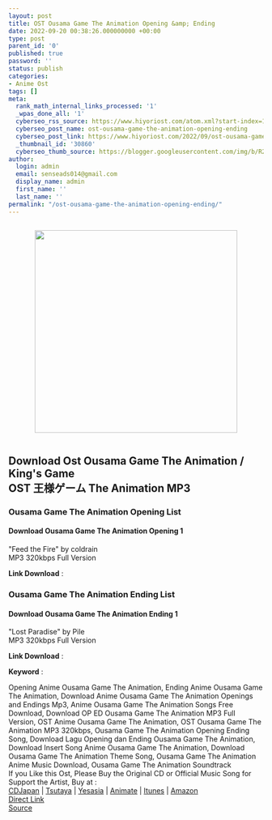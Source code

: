 ```yaml
---
layout: post
title: OST Ousama Game The Animation Opening &amp; Ending
date: 2022-09-20 00:38:26.000000000 +00:00
type: post
parent_id: '0'
published: true
password: ''
status: publish
categories:
- Anime Ost
tags: []
meta:
  rank_math_internal_links_processed: '1'
  _wpas_done_all: '1'
  cyberseo_rss_source: https://www.hiyoriost.com/atom.xml?start-index=1
  cyberseo_post_name: ost-ousama-game-the-animation-opening-ending
  cyberseo_post_link: https://www.hiyoriost.com/2022/09/ost-ousama-game-animation-opening-ending.html
  _thumbnail_id: '30860'
  cyberseo_thumb_source: https://blogger.googleusercontent.com/img/b/R29vZ2xl/AVvXsEiDNL2XwQGnnJ1_Xs2ya5FZORQj2FTW43AUqsazSLCSe7BkqCyNyFIWQRrAVFT93_FQI4CX_XoJlIPA8FIhtZnUYBWxWcEQ6z6ahEeDclMI2kTK95agdfrE_dxu2zi7eOc-EqqhdY3xT0wKfS2ki54QYCtxVLj3bffr44kCqak-MtyB-6eiB5DKHH1G/s400/nx99698-5k8bDkhcJx9B.jpg
author:
  login: admin
  email: senseads014@gmail.com
  display_name: admin
  first_name: ''
  last_name: ''
permalink: "/ost-ousama-game-the-animation-opening-ending/"
---
```

<div class="separator" style="clear: both"><a href="https://blogger.googleusercontent.com/img/b/R29vZ2xl/AVvXsEiDNL2XwQGnnJ1_Xs2ya5FZORQj2FTW43AUqsazSLCSe7BkqCyNyFIWQRrAVFT93_FQI4CX_XoJlIPA8FIhtZnUYBWxWcEQ6z6ahEeDclMI2kTK95agdfrE_dxu2zi7eOc-EqqhdY3xT0wKfS2ki54QYCtxVLj3bffr44kCqak-MtyB-6eiB5DKHH1G/s558/nx99698-5k8bDkhcJx9B.jpg" style="display: block;padding: 1em 0;text-align: center"><img alt border="0" data-original-height="558" data-original-width="400" height="400" src="{{ site.baseurl }}/assets/2022/09/nx99698-5k8bDkhcJx9B.jpg" /></a></div>
<div class="judulanime">
<h2>Download Ost Ousama Game The Animation / King's Game<br />OST 王様ゲーム The Animation MP3</h2>
</div>
<div class="listz">
<h3>Ousama Game The Animation Opening List</h3>
</div>
<div class="listz3">
<div class="listz1">
<h4>Download Ousama Game The Animation Opening 1</h4>
</div>
<div class="listz2">"Feed the Fire" by coldrain<br />MP3 320kbps Full Version
<p><b>Link Download</b> : </p>
<div class="dbox-list">
<div class="rigzz"></div>
<div class="lepzz"></div>
</div>
</div>
</div>
<div class="listz">
<h3>Ousama Game The Animation Ending List</h3>
</div>
<div class="listz3">
<div class="listz1">
<h4>Download Ousama Game The Animation Ending 1</h4>
</div>
<div class="listz2">"Lost Paradise" by Pile<br />MP3 320kbps Full Version
<p><b>Link Download</b> : </p>
<div class="dbox-list">
<div class="rigzz"></div>
<div class="lepzz"></div>
</div>
</div>
</div>
<p><b>Keyword</b> :
<div class="tagser">Opening Anime Ousama Game The Animation, Ending Anime Ousama Game The Animation, Download Anime Ousama Game The Animation Openings and Endings Mp3, Anime Ousama Game The Animation Songs Free Download, Download OP ED Ousama Game The Animation MP3 Full Version, OST Anime Ousama Game The Animation, OST Ousama Game The Animation MP3 320kbps, Ousama Game The Animation Opening Ending Song, Download Lagu Opening dan Ending Ousama Game The Animation, Download Insert Song Anime Ousama Game The Animation, Download Ousama Game The Animation Theme Song, Ousama Game The Animation Anime Music Download, Ousama Game The Animation Soundtrack</div>
<div class="buycd">If you Like this Ost, Please Buy the Original CD or Official Music Song for Support the Artist, Buy at : <br /><a href="https://www.cdjapan.co.jp/" target="_blank" rel="noopener">CDJapan</a> | <a href="https://shop.tsutaya.co.jp/" target="_blank" rel="noopener">Tsutaya</a> | <a href="https://www.yesasia.com/" target="_blank" rel="noopener">Yesasia</a> | <a href="https://www.animate-onlineshop.jp/" target="_blank" rel="noopener">Animate</a> | <a href="https://www.apple.com/jp/itunes" target="_blank" rel="noopener">Itunes</a> | <a href="https://amazon.co.jp/" target="_blank" rel="noopener">Amazon</a>
</div>
<div class="divbtn"> <a href="https://handymansurrender.com/fihup8buzv?key=94550f7ce39444073321dde3b8782f97" class="btn"><i class="fa fa-download"></i> Direct Link</a> <br /><a href="https://www.hiyoriost.com/2022/09/ost-ousama-game-animation-opening-ending.html">Source</a> </div>
